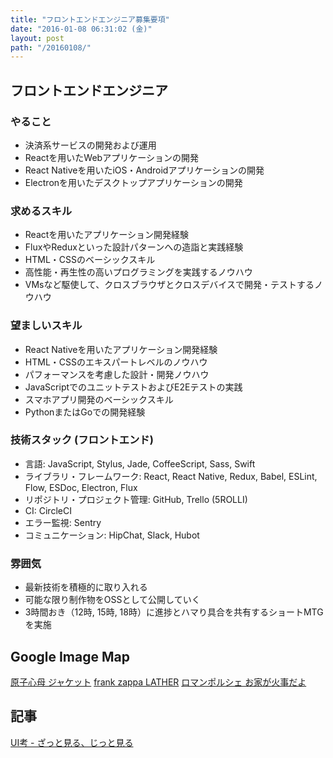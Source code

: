 ```yaml
---
title: "フロントエンドエンジニア募集要項"
date: "2016-01-08 06:31:02 (金)"
layout: post
path: "/20160108/"
---
```


## フロントエンドエンジニア

### やること

- 決済系サービスの開発および運用
- Reactを用いたWebアプリケーションの開発
- React Nativeを用いたiOS・Androidアプリケーションの開発
- Electronを用いたデスクトップアプリケーションの開発

### 求めるスキル

- Reactを用いたアプリケーション開発経験
- FluxやReduxといった設計パターンへの造詣と実践経験
- HTML・CSSのベーシックスキル
- 高性能・再生性の高いプログラミングを実践するノウハウ
- VMsなど駆使して、クロスブラウザとクロスデバイスで開発・テストするノウハウ

### 望ましいスキル

- React Nativeを用いたアプリケーション開発経験
- HTML・CSSのエキスパートレベルのノウハウ
- パフォーマンスを考慮した設計・開発ノウハウ
- JavaScriptでのユニットテストおよびE2Eテストの実践
- スマホアプリ開発のベーシックスキル
- PythonまたはGoでの開発経験

### 技術スタック (フロントエンド)

- 言語: JavaScript, Stylus, Jade, CoffeeScript, Sass, Swift
- ライブラリ・フレームワーク: React, React Native, Redux, Babel, ESLint, Flow, ESDoc, Electron, Flux
- リポジトリ・プロジェクト管理: GitHub, Trello (5ROLLI)
- CI: CircleCI
- エラー監視: Sentry
- コミュニケーション: HipChat, Slack, Hubot

### 雰囲気

- 最新技術を積極的に取り入れる
- 可能な限り制作物をOSSとして公開していく
- 3時間おき（12時, 15時, 18時）に進捗とハマり具合を共有するショートMTGを実施


## Google Image Map

[原子心母 ジャケット](https://www.google.co.jp/search?biw=1363&bih=782&tbm=isch&sa=1&q=%E5%8E%9F%E5%AD%90%E5%BF%83%E6%AF%8D+%E3%82%B8%E3%83%A3%E3%82%B1%E3%83%83%E3%83%88&oq=%E5%8E%9F%E5%AD%90%E5%BF%83%E6%AF%8D+%E3%82%B8%E3%83%A3%E3%82%B1%E3%83%83%E3%83%88&gs_l=img.3..0i24.7597.8503.0.8748.9.9.0.0.0.0.169.1010.2j7.9.0....0...1.1j4.64.img..4.5.626.WmykzedIzQg)
[frank zappa LATHER](https://www.google.co.jp/search?biw=1363&bih=782&tbm=isch&sa=1&q=frank+zappa+LATHER&oq=frank+zappa+LATHER&gs_l=img.3..0i19.6585.7233.0.7488.6.6.0.0.0.0.142.551.5j1.6.0....0...1.1.64.img..1.5.461.nqex5h8QQcg)
[ロマンポルシェ お家が火事だよ](https://www.google.co.jp/search?tbm=isch&q=%E3%83%AD%E3%83%9E%E3%83%B3%E3%83%9D%E3%83%AB%E3%82%B7%E3%82%A7+%E3%81%8A%E5%AE%B6%E3%81%8C%E7%81%AB%E4%BA%8B%E3%81%A0%E3%82%88&spell=1&sa=X&ved=0ahUKEwjD4KL1p5nKAhUHGaYKHYjIA2gQvwUIGSgA&dpr=1&biw=1363&bih=782)

## 記事

[UI考 - ざっと見る、じっと見る](http://fladdict.net/blog/2016/01/zatto-jitto.html)
